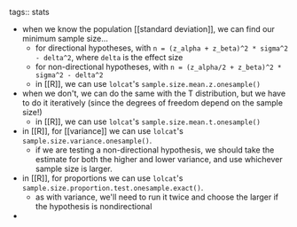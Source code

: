 tags:: stats

- when we know the population [[standard deviation]], we can find our minimum sample size...
	- for directional hypotheses, with `n = (z_alpha + z_beta)^2 * sigma^2 - delta^2`, where `delta` is the effect size
	- for non-directional hypotheses, with `n = (z_alpha/2 + z_beta)^2 * sigma^2 - delta^2`
	- in [[R]], we can use `lolcat`'s `sample.size.mean.z.onesample()`
- when we don't, we can do the same with the T distribution, but we have to do it iteratively (since the degrees of freedom depend on the sample size!)
	- in [[R]], we can use `lolcat`'s `sample.size.mean.t.onesample()`
- in [[R]], for [[variance]] we can use `lolcat`'s `sample.size.variance.onesample()`.
	- if we are testing a non-directional hypothesis, we should take the estimate for both the higher and lower variance, and use whichever sample size is larger.
- in [[R]], for proportions we can use `lolcat`'s `sample.size.proportion.test.onesample.exact()`.
	- as with variance, we'll need to run it twice and choose the larger if the hypothesis is nondirectional
-